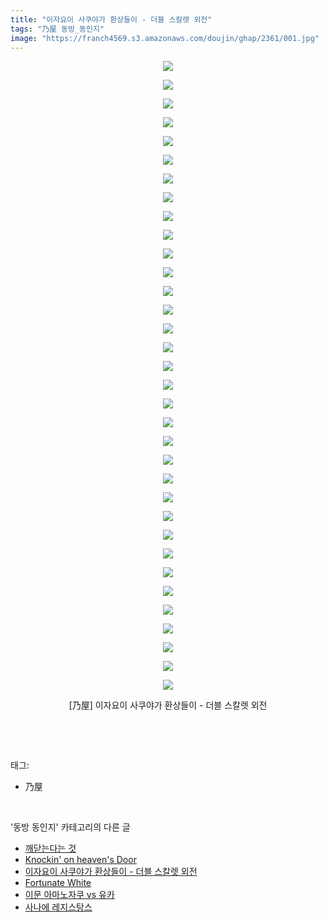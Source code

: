 ```yaml
---
title: "이자요이 사쿠야가 환상들이 - 더블 스칼렛 외전"
tags: "乃屋 동방_동인지"
image: "https://franch4569.s3.amazonaws.com/doujin/ghap/2361/001.jpg"
---
```

<div class="article">
<p style="text-align: center; clear: none; float: none;"><img src="{{ site.imgserver2 }}/ghap/2361/001.jpg"/></p>
<p style="text-align: center; clear: none; float: none;"><img src="{{ site.imgserver2 }}/ghap/2361/002.jpg"/></p>
<p style="text-align: center; clear: none; float: none;"><img src="{{ site.imgserver2 }}/ghap/2361/003.jpg"/></p>
<p style="text-align: center; clear: none; float: none;"><img src="{{ site.imgserver2 }}/ghap/2361/004.jpg"/></p>
<p style="text-align: center; clear: none; float: none;"><img src="{{ site.imgserver2 }}/ghap/2361/005.jpg"/></p>
<p style="text-align: center; clear: none; float: none;"><img src="{{ site.imgserver2 }}/ghap/2361/006.jpg"/></p>
<p style="text-align: center; clear: none; float: none;"><img src="{{ site.imgserver2 }}/ghap/2361/007.jpg"/></p>
<p style="text-align: center; clear: none; float: none;"><img src="{{ site.imgserver2 }}/ghap/2361/008.jpg"/></p>
<p style="text-align: center; clear: none; float: none;"><img src="{{ site.imgserver2 }}/ghap/2361/009.jpg"/></p>
<p style="text-align: center; clear: none; float: none;"><img src="{{ site.imgserver2 }}/ghap/2361/010.jpg"/></p>
<p style="text-align: center; clear: none; float: none;"><img src="{{ site.imgserver2 }}/ghap/2361/011.jpg"/></p>
<p style="text-align: center; clear: none; float: none;"><img src="{{ site.imgserver2 }}/ghap/2361/012.jpg"/></p>
<p style="text-align: center; clear: none; float: none;"><img src="{{ site.imgserver2 }}/ghap/2361/013.jpg"/></p>
<p style="text-align: center; clear: none; float: none;"><img src="{{ site.imgserver2 }}/ghap/2361/014.jpg"/></p>
<p style="text-align: center; clear: none; float: none;"><img src="{{ site.imgserver2 }}/ghap/2361/015.jpg"/></p>
<p style="text-align: center; clear: none; float: none;"><img src="{{ site.imgserver2 }}/ghap/2361/016.jpg"/></p>
<p style="text-align: center; clear: none; float: none;"><img src="{{ site.imgserver2 }}/ghap/2361/017.jpg"/></p>
<p style="text-align: center; clear: none; float: none;"><img src="{{ site.imgserver2 }}/ghap/2361/018.jpg"/></p>
<p style="text-align: center; clear: none; float: none;"><img src="{{ site.imgserver2 }}/ghap/2361/019.jpg"/></p>
<p style="text-align: center; clear: none; float: none;"><img src="{{ site.imgserver2 }}/ghap/2361/020.jpg"/></p>
<p style="text-align: center; clear: none; float: none;"><img src="{{ site.imgserver2 }}/ghap/2361/021.jpg"/></p>
<p style="text-align: center; clear: none; float: none;"><img src="{{ site.imgserver2 }}/ghap/2361/022.jpg"/></p>
<p style="text-align: center; clear: none; float: none;"><img src="{{ site.imgserver2 }}/ghap/2361/023.jpg"/></p>
<p style="text-align: center; clear: none; float: none;"><img src="{{ site.imgserver2 }}/ghap/2361/024.jpg"/></p>
<p style="text-align: center; clear: none; float: none;"><img src="{{ site.imgserver2 }}/ghap/2361/025.jpg"/></p>
<p style="text-align: center; clear: none; float: none;"><img src="{{ site.imgserver2 }}/ghap/2361/026.jpg"/></p>
<p style="text-align: center; clear: none; float: none;"><img src="{{ site.imgserver2 }}/ghap/2361/027.jpg"/></p>
<p style="text-align: center; clear: none; float: none;"><img src="{{ site.imgserver2 }}/ghap/2361/028.jpg"/></p>
<p style="text-align: center; clear: none; float: none;"><img src="{{ site.imgserver2 }}/ghap/2361/029.jpg"/></p>
<p style="text-align: center; clear: none; float: none;"><img src="{{ site.imgserver2 }}/ghap/2361/030.jpg"/></p>
<p style="text-align: center; clear: none; float: none;"><img src="{{ site.imgserver2 }}/ghap/2361/031.jpg"/></p>
<p style="text-align: center; clear: none; float: none;"><img src="{{ site.imgserver2 }}/ghap/2361/032.jpg"/></p>
<p style="text-align: center; clear: none; float: none;"><img src="{{ site.imgserver2 }}/ghap/2361/033.jpg"/></p>
<p style="text-align: center; clear: none; float: none;"><img src="{{ site.imgserver2 }}/ghap/2361/034.jpg"/></p>
<p style="text-align: center; clear: none; float: none;">[乃屋] 이자요이 사쿠야가 환상들이 - 더블 스칼렛 외전</p>
<p><br/></p>
</div><br/>
<div class="tagTrail">
<p>태그: </p>
<ul>
<li>乃屋</li>
</ul>
</div><br/>
<div class="another">
<p>'동방 동인지' 카테고리의 다른 글</p>
<ul>
<li><a href="/ghap_2365">깨닫는다는 것</a></li>
<li><a href="/ghap_2363">Knockin' on heaven's Door</a></li>
<li><a href="/ghap_2361">이자요이 사쿠야가 환상들이 - 더블 스칼렛 외전</a></li>
<li><a href="/ghap_2360">Fortunate White</a></li>
<li><a href="/ghap_2359">이문 아마노자쿠 vs 유카</a></li>
<li><a href="/ghap_2358">사나에 레지스탕스</a></li>
</ul>
</div><br/>
<div class="cb_module cb_fluid">
<div class="cb_wrt cb_profile">
</div><!-- commentList close -->
</div><br/>
